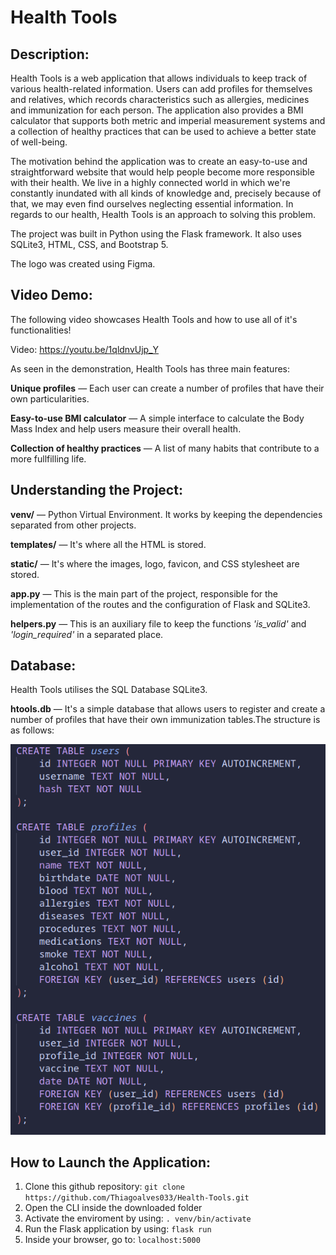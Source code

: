 # Health Tools

## Description:

Health Tools is a web application that allows individuals to keep track of various health-related information. Users can add profiles for themselves and relatives, which records characteristics such as allergies, medicines and immunization for each person. The application also provides a BMI calculator that supports both metric and imperial measurement systems and a collection of healthy practices that can be used to achieve a better state of well-being.

The motivation behind the application was to create an easy-to-use and straightforward website that would help people become more responsible with their health. We live in a highly connected world in which we're constantly inundated with all kinds of knowledge and, precisely because of that, we may even find ourselves neglecting essential information. In regards to our health, Health Tools is an approach to solving this problem.

The project was built in Python using the Flask framework. It also uses SQLite3, HTML, CSS, and Bootstrap 5.

The logo was created using Figma.

## Video Demo:

The following video showcases Health Tools and how to use all of it's functionalities! 

Video: https://youtu.be/1qldnvUjp_Y

As seen in the demonstration, Health Tools has three main features:

**Unique profiles** — Each user can create a number of profiles that have their own particularities.

**Easy-to-use BMI calculator** — A simple interface to calculate the Body Mass Index and help users measure their overall health.

**Collection of healthy practices** — A list of many habits that contribute to a more fullfilling life.

## Understanding the Project:

**venv/** — Python Virtual Environment. It works by keeping the dependencies separated from other projects.

**templates/** — It's where all the HTML is stored. 

**static/** — It's where the images, logo, favicon, and CSS stylesheet are stored.

**app.py** — This is the main part of the project, responsible for the implementation of the routes and the configuration of Flask and SQLite3.

**helpers.py** — This is an auxiliary file to keep the functions _'is_valid'_ and _'login_required'_ in a separated place.

## Database:

Health Tools utilises the SQL Database SQLite3.

**htools.db** — It's a simple database that allows users to register and create a number of profiles that have their own immunization tables.The structure is as follows:

![db](static/images/Database.png)

## How to Launch the Application:

1) Clone this github repository: `git clone https://github.com/Thiagoalves033/Health-Tools.git`
2) Open the CLI inside the downloaded folder
3) Activate the enviroment by using: `. venv/bin/activate`
4) Run the Flask application by using: `flask run`
5) Inside your browser, go to: `localhost:5000`
